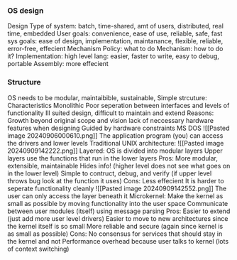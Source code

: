 ### OS design
Design
	Type of system: batch, time-shared, amt of users, distributed, real time, embedded
	User goals: convenience, ease of use, reliable, safe, fast
	sys goals: ease of design, implementation, maintanance, flexible, reliable, error-free, effecient
Mechanism 
	Policy: what to do
	Mechanism: how to do it?
Implementation:
	high level lang: easier, faster to write, easy to debug, portable
	Assembly: more effecient 
### Structure
OS needs to be modular, maintaibible, sustainable, 
Simple strcuture: 
	Characteristics
		Monolithic
		Poor seperation between interfaces and levels of functionality 
		Ill suited design, difficult to maintain and extend
	Reasons:
		Growth beyond original scope and vision 
		lack of neccessary hardware features when designing
		Guided by hardware constraints
	MS DOS
	![[Pasted image 20240906000610.png]]
	The application program (you) can access the drivers and lower levels
Traditional UNIX architecture:
	![[Pasted image 20240909142222.png]]
Layered:
	OS is divided into modular layers
	Upper layers use the functions that run in the lower layers
	Pros:
		 More modular, extensible, maintainable
		 Hides info! (higher level does not see what goes on in the lower level)
		 Simple to contruct, debug, and verify (if upper level throws bug look at the function it uses)
	Cons:
		Less effecient 
		It is harder to seperate functionality cleanly
	![[Pasted image 20240909142552.png]]
	The user can only access the layer beneath it
Microkernel:
	Make the kernel as small as possible by moving functionality into the user space
	Communicate between user modules (itself) using message parsing
	Pros:
		Easier to extend (just add more user level drivers)
		Easier to move to new architectures since the kernel itself is so small
		More reliable and secure (again since kernel is as small as possible)
	Cons:
		No consensus for services that should stay in the kernel and not
		Performance overhead because user talks to kernel (lots of context switching)
		